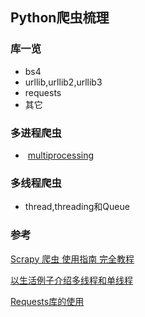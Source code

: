 ## Python爬虫梳理

### 库一览

- bs4
- urllib,urllib2,urllib3
- requests
- 其它

### 多进程爬虫

-  [multiprocessing](https://docs.python.org/2/library/multiprocessing.html)

### 多线程爬虫 

- thread,threading和Queue

### 参考

[Scrapy 爬虫 使用指南 完全教程](http://www.tuicool.com/articles/aMJvuu3)

[以生活例子介绍多线程和单线程](http://mp.weixin.qq.com/s?__biz=MjM5OTMxMzA4NQ==&mid=2655932144&idx=1&sn=2f6a122d5e0363f2dbb85fc2b7e406cd&scene=0#rd)

[Requests库的使用](https://funhacks.net/explore-python/HTTP/Requests.html)